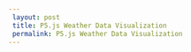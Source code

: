 ```yaml
---
 layout: post
 title: P5.js Weather Data Visualization
 permalink: P5.js Weather Data Visualization
---
```


<script src="libraries/p5.js" type="text/javascript"></script>

<script src="libraries/p5.dom.js" type="text/javascript"></script>
<script src="libraries/p5.sound.js" type="text/javascript"></script>

<script src="sketch.js" type="text/javascript"></script>
